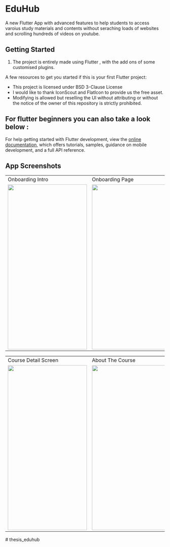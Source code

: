 # EduHub

A new Flutter App with advanced features to help students to access varoius study materials and contents without seraching loads of websites and scrolling hundreds of videos on youtube. 

## Getting Started 
1) The project is entirely made using Flutter , with the add ons of some customised plugins.

A few resources to get you started if this is your first Flutter project:

- This project is licensed under BSD 3-Clause License
- I would like to thank IconScout and FlatIcon to provide us the free asset.
- Modifying is allowed but reselling the UI without attributing or without the notice of the owner of this repository is strictly prohibited.

## For flutter beginners you can also take a look below :
For help getting started with Flutter development, view the
[online documentation](https://docs.flutter.dev/), which offers tutorials,
samples, guidance on mobile development, and a full API reference.

## App Screenshots
<table>
  <tr>
    <td>Onboarding Intro</td>
     <td>Onboarding Page</td>
     <td>HomePage</td>
  </tr>
  <tr>
    <td><img src="https://github.com/sagnik-sanyal/EduHub/blob/master/screenshots/IMG_20220717_060102.jpg" width="250" height="520" /></td>
    <td><img src="https://github.com/sagnik-sanyal/EduHub/blob/master/screenshots/IMG_20220717_060049.jpg" width="250" height="520" /></td>
    <td><img src="https://github.com/sagnik-sanyal/EduHub/blob/master/screenshots/IMG_20220717_055953.jpg" width="250" height="520"></td>
  </tr>
 </table>
 <table>
  <tr>
    <td>Course Detail Screen</td>
     <td>About The Course</td>
  </tr>
  <tr>
    <td><img src="https://github.com/sagnik-sanyal/EduHub/blob/master/screenshots/Screenshot_2022-07-17-06-01-34-63_927379c54f92bb6c6aa9c834b047ed03.jpg" width="250"       height="520" /></td>
    <td><img src="https://github.com/sagnik-sanyal/EduHub/blob/master/screenshots/IMG_20220717_055935.jpg" width="250" height="520" /></td>
  </tr>
 </table>


#   t h e s i s _ e d u h u b  
 